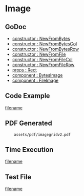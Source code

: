 # Image

## GoDoc
* [constructor : NewFromBytes](https://pkg.go.dev/github.com/flanksource/maroto/v2/pkg/components/image#NewFromBytes)
* [constructor : NewFromBytesCol](https://pkg.go.dev/github.com/flanksource/maroto/v2/pkg/components/image#NewFromBytesCol)
* [constructor : NewFromBytesRow](https://pkg.go.dev/github.com/flanksource/maroto/v2/pkg/components/image#NewFromBytesRow)
* [constructor : NewFromFile](https://pkg.go.dev/github.com/flanksource/maroto/v2/pkg/components/image#NewFromFile)
* [constructor : NewFromFileCol](https://pkg.go.dev/github.com/flanksource/maroto/v2/pkg/components/image#NewFromFileCol)
* [constructor : NewFromFileRow](https://pkg.go.dev/github.com/flanksource/maroto/v2/pkg/components/image#NewFromFileRow)
* [props : Rect](https://pkg.go.dev/github.com/flanksource/maroto/v2/pkg/props#Rect)
* [component : BytesImage](https://pkg.go.dev/github.com/flanksource/maroto/v2/pkg/components/image#BytesImage)
* [component : FileImage](https://pkg.go.dev/github.com/flanksource/maroto/v2/pkg/components/image#FileImage)

## Code Example
[filename](../../assets/examples/imagegrid/v2/main.go ':include :type=code')

## PDF Generated
```pdf
	assets/pdf/imagegridv2.pdf
```

## Time Execution
[filename](../../assets/text/imagegridv2.txt  ':include :type=code')

## Test File
[filename](https://raw.githubusercontent.com/johnfercher/maroto/master/test/maroto/examples/imagegrid.json  ':include :type=code')
